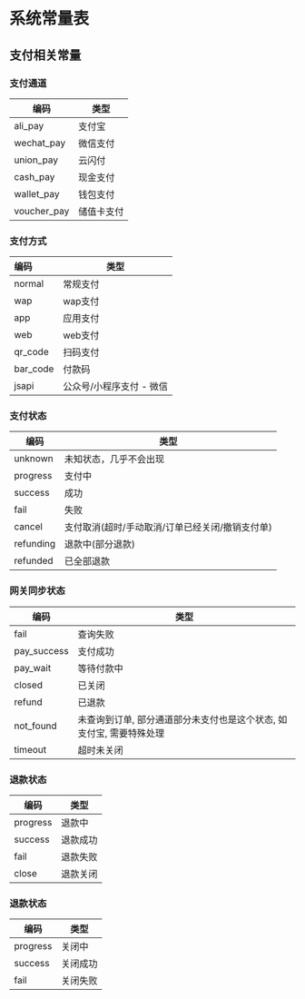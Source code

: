 # 系统常量表

## 支付相关常量

### 支付通道

| 编码        | 类型       |
| ----------- | ---------- |
| ali_pay     | 支付宝     |
| wechat_pay  | 微信支付   |
| union_pay   | 云闪付     |
| cash_pay    | 现金支付   |
| wallet_pay  | 钱包支付   |
| voucher_pay | 储值卡支付 |

### 支付方式

| 编码     | 类型                     |
| :------- | ------------------------ |
| normal   | 常规支付                 |
| wap      | wap支付                  |
| app      | 应用支付                 |
| web      | web支付                  |
| qr_code  | 扫码支付                 |
| bar_code | 付款码                   |
| jsapi    | 公众号/小程序支付 - 微信 |

### 支付状态

| 编码      | 类型                                            |
| --------- | ----------------------------------------------- |
| unknown   | 未知状态，几乎不会出现                          |
| progress  | 支付中                                          |
| success   | 成功                                            |
| fail      | 失败                                            |
| cancel    | 支付取消(超时/手动取消/订单已经关闭/撤销支付单) |
| refunding | 退款中(部分退款)                                |
| refunded  | 已全部退款                                      |

### 网关同步状态

| 编码        | 类型                                                         |
| ----------- | ------------------------------------------------------------ |
| fail        | 查询失败                                                     |
| pay_success | 支付成功                                                     |
| pay_wait    | 等待付款中                                                   |
| closed      | 已关闭                                                       |
| refund      | 已退款                                                       |
| not_found   | 未查询到订单, 部分通道部分未支付也是这个状态, 如支付宝, 需要特殊处理 |
| timeout     | 超时未关闭                                                   |

### 退款状态

| 编码       | 类型   |
|----------|------|
| progress | 退款中  |
| success  | 退款成功 |
| fail     | 退款失败 |
| close    | 退款关闭 |

### 退款状态

| 编码     | 类型     |
| -------- | -------- |
| progress | 关闭中   |
| success  | 关闭成功 |
| fail     | 关闭失败 |
